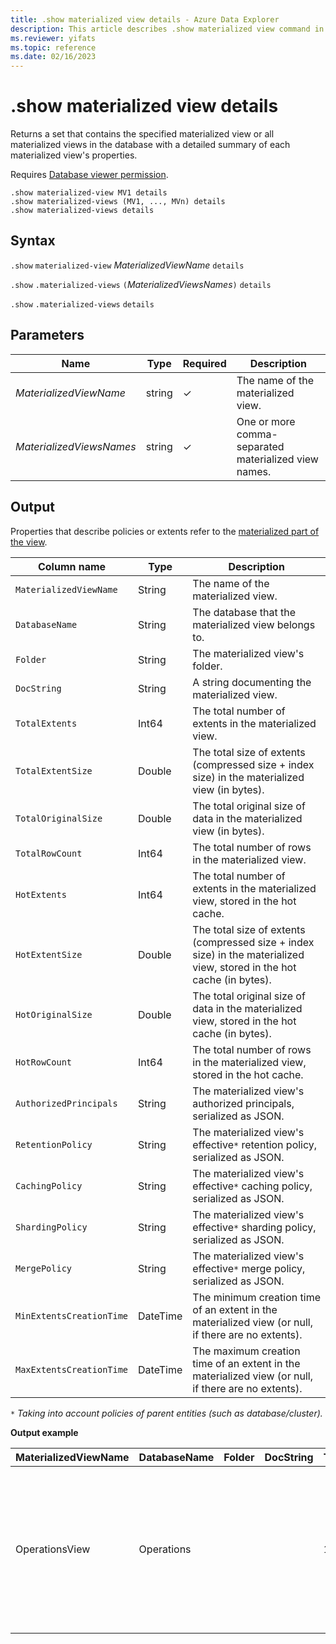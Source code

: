 ```yaml
---
title: .show materialized view details - Azure Data Explorer
description: This article describes .show materialized view command in Azure Data Explorer.
ms.reviewer: yifats
ms.topic: reference
ms.date: 02/16/2023
---
```

# .show materialized view details

Returns a set that contains the specified materialized view or all materialized views in the database with a detailed summary of each materialized view's properties.

Requires [Database viewer permission](../access-control/role-based-access-control.md).

```kusto
.show materialized-view MV1 details
.show materialized-views (MV1, ..., MVn) details
.show materialized-views details
```

## Syntax

`.show` `materialized-view` *MaterializedViewName* `details`

`.show` `.materialized-views` `(`*MaterializedViewsNames*`)` `details`

`.show` `.materialized-views` `details`

## Parameters

| Name | Type | Required | Description |
|--|--|--|--|
| *MaterializedViewName* | string | &check; | The name of the materialized view. |
| *MaterializedViewsNames* | string | &check; | One or more comma-separated materialized view names. |

## Output

Properties that describe policies or extents refer to the [materialized part of the view](materialized-view-overview.md#how-materialized-views-work).

| Column name           | Type     | Description                                                                                     |
|----------------------------|----------|-------------------------------------------------------------------------------------------------|
| `MaterializedViewName`     | String   | The name of the materialized view.                                                                          |
| `DatabaseName`             | String   | The database that the materialized view belongs to.                                                         |
| `Folder`                   | String   | The materialized view's folder.                                                                             |
| `DocString`                | String   | A string documenting the materialized view.                                                                 |
| `TotalExtents`             | Int64    | The total number of extents in the materialized view.                                                       |
| `TotalExtentSize`          | Double   | The total size of extents (compressed size + index size) in the materialized view (in bytes).               |
| `TotalOriginalSize`        | Double   | The total original size of data in the materialized view (in bytes).                                        |
| `TotalRowCount`            | Int64    | The total number of rows in the materialized view.                                                          |
| `HotExtents`               | Int64    | The total number of extents in the materialized view, stored in the hot cache.                              |
| `HotExtentSize`            | Double   | The total size of extents (compressed size + index size) in the materialized view, stored in the hot cache (in bytes). |
| `HotOriginalSize`          | Double   | The total original size of data in the materialized view, stored in the hot cache (in bytes).               |
| `HotRowCount`              | Int64    | The total number of rows in the materialized view, stored in the hot cache.                                 |
| `AuthorizedPrincipals`     | String   | The materialized view's authorized principals, serialized as JSON.                                          |
| `RetentionPolicy`          | String   | The materialized view's effective`*` retention policy, serialized as JSON.                                  |
| `CachingPolicy`            | String   | The materialized view's effective`*` caching policy, serialized as JSON.                                    |
| `ShardingPolicy`           | String   | The materialized view's effective`*` sharding policy, serialized as JSON.                                   |
| `MergePolicy`              | String   | The materialized view's effective`*` merge policy, serialized as JSON.                                      |
| `MinExtentsCreationTime`   | DateTime | The minimum creation time of an extent in the materialized view (or null, if there are no extents).         |
| `MaxExtentsCreationTime`   | DateTime | The maximum creation time of an extent in the materialized view (or null, if there are no extents).         |

`*` *Taking into account policies of parent entities (such as database/cluster).*

**Output example**

| MaterializedViewName         | DatabaseName | Folder | DocString | TotalExtents | TotalExtentSize | TotalOriginalSize | TotalRowCount | HotExtents | HotExtentSize | HotOriginalSize | HotRowCount | AuthorizedPrincipals | RetentionPolicy | CachingPolicy | ShardingPolicy |MergePolicy  | MinExtentsCreationTime  | MaxExtentsCreationTime      |
|-------------------|--------------|--------|-----------|--------------|-----------------|-------------------|---------------|------------|---------------|-----------------|-------------|----------------------------------------------------------------------------------------------------------------------------------------------------------------------------------------------------|-------------------------------------------------------------------------------------------------------------------------------------------------------|--------------------------------------------------------------------------------------|---------------------------------------------------------------------------------------------------------------------------------------------------------|--------------------------|-----------------------------|-----------------------------|
| OperationsView | Operations   |        |           | 1109         | 76588803        | 91553069          | 110125        | 27         | 2635742       | 2929926         | 3162        | [{"Type": "AAD User", "DisplayName": "My Name (upn: alias@fabrikam.com)", "ObjectId": "a7a77777-4c21-4649-95c5-350bf486087b", "FQN": "aaduser=a7a77777-4c21-4649-95c5-350bf486087b", "Notes": ""}] | { "SoftDeletePeriod": "365.00:00:00", "ContainerRecyclingPeriod": "1.00:00:00", "ExtentsDataSizeLimitInBytes": 0, "OriginalDataSizeLimitInBytes": 0 } | { "DataHotSpan": "4.00:00:00", "IndexHotSpan": "4.00:00:00", "ColumnOverrides": [] } | { "MaxRowCount": 750000, "MaxExtentSizeInMb": 1024, "MaxOriginalSizeInMb": 2048 } | { "RowCountUpperBoundForMerge": 0, "MaxExtentsToMerge": 100, "LoopPeriod": "01:00:00", "MaxRangeInHours": 3, "AllowRebuild": true, "AllowMerge": true } |  2018-02-08 15:30:38.8489786 | 2018-02-14 07:47:28.7660267 |
